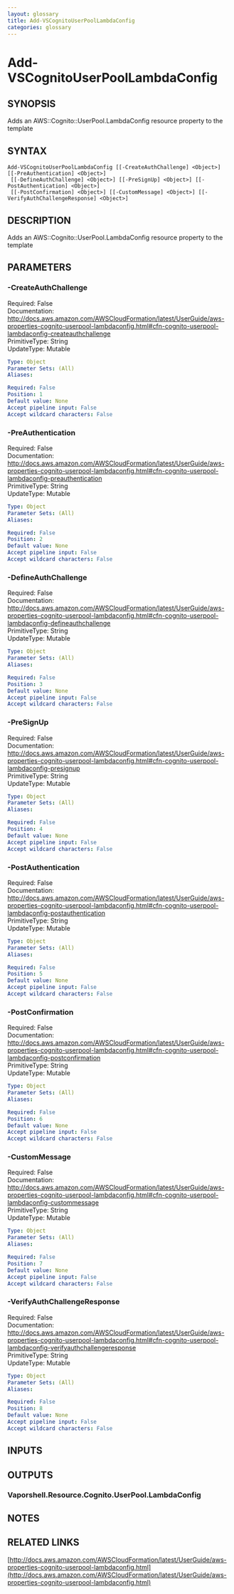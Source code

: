 ```yaml
---
layout: glossary
title: Add-VSCognitoUserPoolLambdaConfig
categories: glossary
---
```


# Add-VSCognitoUserPoolLambdaConfig

## SYNOPSIS
Adds an AWS::Cognito::UserPool.LambdaConfig resource property to the template

## SYNTAX

```
Add-VSCognitoUserPoolLambdaConfig [[-CreateAuthChallenge] <Object>] [[-PreAuthentication] <Object>]
 [[-DefineAuthChallenge] <Object>] [[-PreSignUp] <Object>] [[-PostAuthentication] <Object>]
 [[-PostConfirmation] <Object>] [[-CustomMessage] <Object>] [[-VerifyAuthChallengeResponse] <Object>]
```

## DESCRIPTION
Adds an AWS::Cognito::UserPool.LambdaConfig resource property to the template

## PARAMETERS

### -CreateAuthChallenge
Required: False    
Documentation: http://docs.aws.amazon.com/AWSCloudFormation/latest/UserGuide/aws-properties-cognito-userpool-lambdaconfig.html#cfn-cognito-userpool-lambdaconfig-createauthchallenge    
PrimitiveType: String    
UpdateType: Mutable

```yaml
Type: Object
Parameter Sets: (All)
Aliases: 

Required: False
Position: 1
Default value: None
Accept pipeline input: False
Accept wildcard characters: False
```

### -PreAuthentication
Required: False    
Documentation: http://docs.aws.amazon.com/AWSCloudFormation/latest/UserGuide/aws-properties-cognito-userpool-lambdaconfig.html#cfn-cognito-userpool-lambdaconfig-preauthentication    
PrimitiveType: String    
UpdateType: Mutable

```yaml
Type: Object
Parameter Sets: (All)
Aliases: 

Required: False
Position: 2
Default value: None
Accept pipeline input: False
Accept wildcard characters: False
```

### -DefineAuthChallenge
Required: False    
Documentation: http://docs.aws.amazon.com/AWSCloudFormation/latest/UserGuide/aws-properties-cognito-userpool-lambdaconfig.html#cfn-cognito-userpool-lambdaconfig-defineauthchallenge    
PrimitiveType: String    
UpdateType: Mutable

```yaml
Type: Object
Parameter Sets: (All)
Aliases: 

Required: False
Position: 3
Default value: None
Accept pipeline input: False
Accept wildcard characters: False
```

### -PreSignUp
Required: False    
Documentation: http://docs.aws.amazon.com/AWSCloudFormation/latest/UserGuide/aws-properties-cognito-userpool-lambdaconfig.html#cfn-cognito-userpool-lambdaconfig-presignup    
PrimitiveType: String    
UpdateType: Mutable

```yaml
Type: Object
Parameter Sets: (All)
Aliases: 

Required: False
Position: 4
Default value: None
Accept pipeline input: False
Accept wildcard characters: False
```

### -PostAuthentication
Required: False    
Documentation: http://docs.aws.amazon.com/AWSCloudFormation/latest/UserGuide/aws-properties-cognito-userpool-lambdaconfig.html#cfn-cognito-userpool-lambdaconfig-postauthentication    
PrimitiveType: String    
UpdateType: Mutable

```yaml
Type: Object
Parameter Sets: (All)
Aliases: 

Required: False
Position: 5
Default value: None
Accept pipeline input: False
Accept wildcard characters: False
```

### -PostConfirmation
Required: False    
Documentation: http://docs.aws.amazon.com/AWSCloudFormation/latest/UserGuide/aws-properties-cognito-userpool-lambdaconfig.html#cfn-cognito-userpool-lambdaconfig-postconfirmation    
PrimitiveType: String    
UpdateType: Mutable

```yaml
Type: Object
Parameter Sets: (All)
Aliases: 

Required: False
Position: 6
Default value: None
Accept pipeline input: False
Accept wildcard characters: False
```

### -CustomMessage
Required: False    
Documentation: http://docs.aws.amazon.com/AWSCloudFormation/latest/UserGuide/aws-properties-cognito-userpool-lambdaconfig.html#cfn-cognito-userpool-lambdaconfig-custommessage    
PrimitiveType: String    
UpdateType: Mutable

```yaml
Type: Object
Parameter Sets: (All)
Aliases: 

Required: False
Position: 7
Default value: None
Accept pipeline input: False
Accept wildcard characters: False
```

### -VerifyAuthChallengeResponse
Required: False    
Documentation: http://docs.aws.amazon.com/AWSCloudFormation/latest/UserGuide/aws-properties-cognito-userpool-lambdaconfig.html#cfn-cognito-userpool-lambdaconfig-verifyauthchallengeresponse    
PrimitiveType: String    
UpdateType: Mutable

```yaml
Type: Object
Parameter Sets: (All)
Aliases: 

Required: False
Position: 8
Default value: None
Accept pipeline input: False
Accept wildcard characters: False
```

## INPUTS

## OUTPUTS

### Vaporshell.Resource.Cognito.UserPool.LambdaConfig

## NOTES

## RELATED LINKS

[http://docs.aws.amazon.com/AWSCloudFormation/latest/UserGuide/aws-properties-cognito-userpool-lambdaconfig.html](http://docs.aws.amazon.com/AWSCloudFormation/latest/UserGuide/aws-properties-cognito-userpool-lambdaconfig.html)

